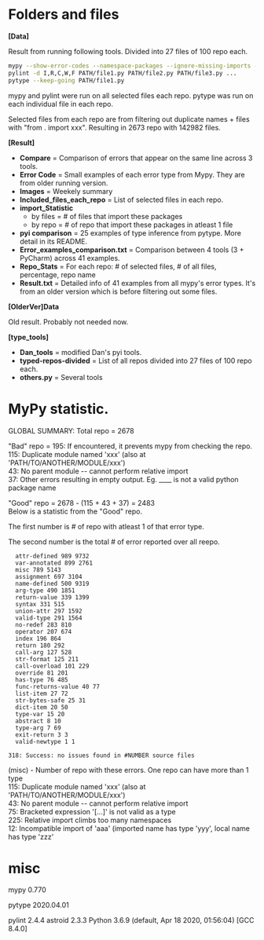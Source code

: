 # Folders and files
**[Data]**

Result from running following tools. Divided into 27 files of 100 repo each.
```bash
mypy --show-error-codes --namespace-packages --ignore-missing-imports --show-column-numbers PATH/file1.py PATH/file2.py PATH/file3.py ...
pylint -d I,R,C,W,F PATH/file1.py PATH/file2.py PATH/file3.py ...
pytype --keep-going PATH/file1.py
```
mypy and pylint were run on all selected files each repo.
pytype was run on each individual file in each repo.

Selected files from each repo are from filtering out duplicate names + files with "from . import xxx".
Resulting in 2673 repo with 142982 files. 


**[Result]**
- **Compare** = Comparison of errors that appear on the same line across 3 tools.
- **Error Code** = Small examples of each error type from Mypy. They are from older running version.
- **Images** = Weekely summary
- **Included_files_each_repo** = List of selected files in each repo.
- **import_Statistic**
  - by files = # of files that import these packages
  - by repo = # of repo that import these packages in atleast 1 file
- **pyi comparison** = 25 examples of type inference from pytype. More detail in its README.
- **Error_examples_comparison.txt** = Comparison between 4 tools (3 + PyCharm) across 41 examples. 
- **Repo_Stats** = For each repo: # of selected files, # of all files, percentage, repo name
- **Result.txt** = Detailed info of 41 examples from all mypy's error types. It's from an older version which is before filtering out some files.


**[OlderVer]Data**

Old result. Probably not needed now.
 

**[type_tools]**
- **Dan_tools** = modified Dan's pyi tools.
- **typed-repos-divided** = List of all repos divided into 27 files of 100 repo each.
- **others.py** = Several tools


# MyPy statistic.


GLOBAL SUMMARY: Total repo = 2678

"Bad" repo = 195: If encountered, it prevents mypy from checking the repo.  
115: Duplicate module named 'xxx' (also at 'PATH/TO/ANOTHER/MODULE/xxx')   
43: No parent module -- cannot perform relative import    
37: Other errors resulting in empty output. Eg. ____ is not a valid python package name

"Good" repo = 2678 - (115 + 43 + 37) = 2483   
Below is a statistic from the "Good" repo. 

The first number is # of repo with atleast 1 of that error type.

The second number is the total # of error reported over all reepo.
```plain
  attr-defined 989 9732
  var-annotated 899 2761
  misc 789 5143
  assignment 697 3104
  name-defined 500 9319
  arg-type 490 1851
  return-value 339 1399
  syntax 331 515
  union-attr 297 1592
  valid-type 291 1564
  no-redef 283 810
  operator 207 674
  index 196 864
  return 180 292
  call-arg 127 528
  str-format 125 211
  call-overload 101 229
  override 81 201
  has-type 76 485
  func-returns-value 40 77
  list-item 27 72
  str-bytes-safe 25 31
  dict-item 20 50
  type-var 15 20
  abstract 8 10
  type-arg 7 69
  exit-return 3 3
  valid-newtype 1 1

318: Success: no issues found in #NUMBER source files
```

(misc) - Number of repo with these errors. One repo can have more than 1 type   
115: Duplicate module named 'xxx' (also at 'PATH/TO/ANOTHER/MODULE/xxx')   
43: No parent module -- cannot perform relative import   
75: Bracketed expression '[...]' is not valid as a type     
225: Relative import climbs too many namespaces   
12: Incompatible import of 'aaa' (imported name has type 'yyy', local name has type 'zzz'

# misc

mypy 0.770

pytype 2020.04.01

pylint 2.4.4
astroid 2.3.3
Python 3.6.9 (default, Apr 18 2020, 01:56:04) 
[GCC 8.4.0]
